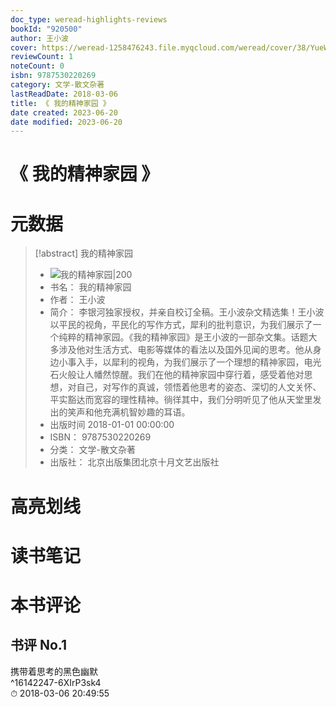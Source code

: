 ```yaml
---
doc_type: weread-highlights-reviews
bookId: "920500"
author: 王小波
cover: https://weread-1258476243.file.myqcloud.com/weread/cover/38/YueWen_920500/t7_YueWen_920500.jpg
reviewCount: 1
noteCount: 0
isbn: 9787530220269
category: 文学-散文杂著
lastReadDate: 2018-03-06
title: 《 我的精神家园 》
date created: 2023-06-20
date modified: 2023-06-20
---
```


# 《 我的精神家园 》

# 元数据

> [!abstract] 我的精神家园
> - ![ 我的精神家园|200](https://weread-1258476243.file.myqcloud.com/weread/cover/38/YueWen_920500/t7_YueWen_920500.jpg)
> - 书名： 我的精神家园
> - 作者： 王小波
> - 简介： 李银河独家授权，并亲自校订全稿。王小波杂文精选集！王小波以平民的视角，平民化的写作方式，犀利的批判意识，为我们展示了一个纯粹的精神家园。《我的精神家园》是王小波的一部杂文集。话题大多涉及他对生活方式、电影等媒体的看法以及国外见闻的思考。他从身边小事入手，以犀利的视角，为我们展示了一个理想的精神家园，电光石火般让人幡然惊醒。我们在他的精神家园中穿行着，感受着他对思想，对自己，对写作的真诚，领悟着他思考的姿态、深切的人文关怀、平实豁达而宽容的理性精神。徜徉其中，我们分明听见了他从天堂里发出的笑声和他充满机智妙趣的耳语。
> - 出版时间 2018-01-01 00:00:00
> - ISBN： 9787530220269
> - 分类： 文学-散文杂著
> - 出版社： 北京出版集团北京十月文艺出版社

# 高亮划线

# 读书笔记

# 本书评论

## 书评 No.1

携带着思考的黑色幽默  
 ^16142247-6XIrP3sk4  
⏱ 2018-03-06 20:49:55
